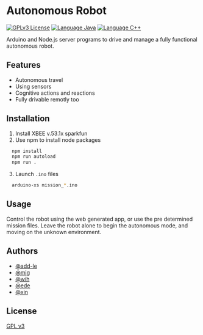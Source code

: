 
# Autonomous Robot

[![GPLv3 License](https://img.shields.io/badge/License-GPL%20v3-yellow.svg)](https://github.com/add-le/autonomous-robot/blob/master/LICENCE)
[![Language Java](https://img.shields.io/badge/Language-java-blue)](https://www.java.com/fr/)
[![Language C++](https://img.shields.io/badge/Language-c++-blue)](https://isocpp.org/)

Arduino and Node.js server programs to drive and manage a fully functional autonomous robot.



## Features

- Autonomous travel
- Using sensors
- Cognitive actions and reactions
- Fully drivable remotly too


## Installation

1. Install XBEE v.53.1x sparkfun
2. Use npm to install node packages
```bash
  npm install
  npm run autoload
  npm run .
```
3. Launch `.ino` files
```bash
  arduino-xs mission_*.ino
```
## Usage

Control the robot using the web generated app, or use the pre determined mission files.
Leave the robot alone to begin the autonomous mode, and moving on the unknown environment.
## Authors

- [@add-le](https://github.com/add-le)
- [@mig](#)
- [@wih](#)
- [@ede](#)
- [@xin](#)
## License

[GPL v3](https://github.com/add-le/autonomous-robot/blob/master/LICENCE)

